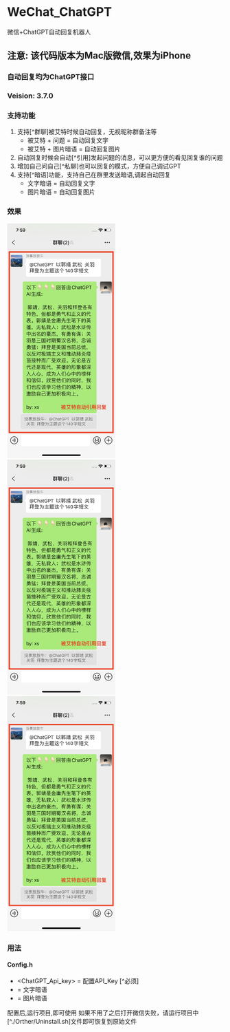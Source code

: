 # WeChat_ChatGPT
微信+ChatGPT自动回复机器人


## 注意: 该代码版本为Mac版微信,效果为iPhone
### 自动回复均为ChatGPT接口
### Veision:  3.7.0

### 支持功能
1. 支持[^群聊]被艾特时候自动回复，无视昵称群备注等
    - 被艾特 + 问题 = 自动回复文字
    - 被艾特 + 图片暗语 = 自动回复图片
2. 自动回复时候会自动[^引用]发起问题的消息，可以更方便的看见回复谁的问题
3. 增加自己问自己[^私聊]也可以回复的模式，方便自己调试GPT
4. 支持[^暗语]功能，支持自己在群里发送暗语,调起自动回复  
    - 文字暗语 = 自动回复文字
    - 图片暗语 = 自动回复图片

### 效果
<img src="https://github.com/xsmvp/WeChat_ChatGPT/blob/main/Other/Images/IMG_0002.PNG" width="50%"/>
<img src="https://github.com/xsmvp/WeChat_ChatGPT/blob/main/Other/Images/IMG_0002.PNG" width="50%"/>
<img src="https://github.com/xsmvp/WeChat_ChatGPT/blob/main/Other/Images/IMG_0002.PNG" width="50%"/>


### 用法

#### Config.h
  - <ChatGPT_Api_key> = 配置API_Key [^必须]
  - <codeWords> = 文字暗语
  - <pictureCodeWords> = 图片暗语

配置后,运行项目,即可使用
如果不用了之后打开微信失败，请运行项目中[^./Orther/Uninstall.sh]文件即可恢复到原始文件
  
